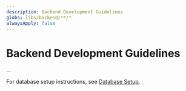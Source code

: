 ```yaml
---
description: Backend Development Guidelines
globs: libs/backend/**/*
alwaysApply: false
---
```


# Backend Development Guidelines

...

For database setup instructions, see [Database Setup](agent-attached.database-setup.md?include=1).